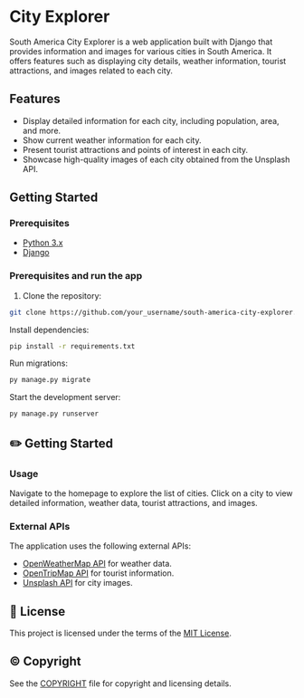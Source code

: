 # City Explorer

South America City Explorer is a web application built with Django that provides information and images for various cities in South America. It offers features such as displaying city details, weather information, tourist attractions, and images related to each city.

## Features

* Display detailed information for each city, including population, area, and more.
* Show current weather information for each city.
* Present tourist attractions and points of interest in each city.
* Showcase high-quality images of each city obtained from the Unsplash API.

## Getting Started

### Prerequisites

- [Python 3.x](https://www.python.org/downloads/)
- [Django](https://www.djangoproject.com/)

### Prerequisites and run the app

1. Clone the repository:

```sh
git clone https://github.com/your_username/south-america-city-explorer.git
```

Install dependencies:

```sh
pip install -r requirements.txt
```

Run migrations:

```sh
py manage.py migrate
```

Start the development server:

```sh
py manage.py runserver
```

## :pencil2: Getting Started

### Usage

Navigate to the homepage to explore the list of cities. Click on a city to view detailed information, weather data, tourist attractions, and images.

### External APIs

The application uses the following external APIs:

* [OpenWeatherMap API](https://openweathermap.org/api) for weather data.
* [OpenTripMap API](https://dev.opentripmap.org/product) for tourist information.
* [Unsplash API](https://help.unsplash.com/en/articles/2511245-unsplash-api-guidelines) for city images.

## :bookmark: License

This project is licensed under the terms of the [MIT License](LICENSE).

## :copyright: Copyright

See the [COPYRIGHT](COPYRIGHT) file for copyright and licensing details.
